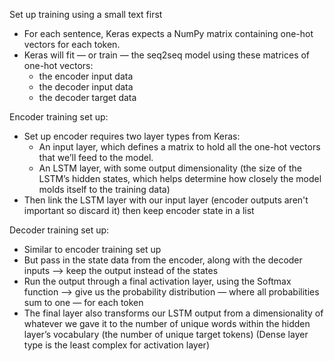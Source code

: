 Set up training using a small text first

- For each sentence, Keras expects a NumPy matrix containing one-hot vectors for each token.
- Keras will fit — or train — the seq2seq model using these matrices of one-hot vectors:
  + the encoder input data
  + the decoder input data
  + the decoder target data

Encoder training set up:
- Set up encoder requires two layer types from Keras:
  + An input layer, which defines a matrix to hold all the one-hot vectors that we’ll feed to the model.
  + An LSTM layer, with some output dimensionality (the size of the LSTM’s hidden states, which helps determine how closely the model molds itself to the training data)
- Then link the LSTM layer with our input layer (encoder outputs aren't important so discard it) then keep encoder state in a list

Decoder training set up:
- Similar to encoder training set up
- But pass in the state data from the encoder, along with the decoder inputs --> keep the output instead of the states
- Run the output through a final activation layer, using the Softmax function --> give us the probability distribution — where all probabilities sum to one — for each token
- The final layer also transforms our LSTM output from a dimensionality of whatever we gave it to the number of unique words within the hidden layer’s vocabulary (the number of unique target tokens)
(Dense layer type is the least complex for activation layer)

